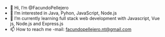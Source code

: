 - 👋 Hi, I’m @FacundoPellejero
- 👀 I’m interested in Java, Pyhon, JavaScript, Node.js
- 🌱 I’m currently learning full stack web development with Javascript, Vue js, Node.js and Express.js
- 📫 How to reach me 
    -mail: facundopellejero.nt@gmail.com

<!---
FacundoPellejero/FacundoPellejero is a ✨ special ✨ repository because its `README.md` (this file) appears on your GitHub profile.
You can click the Preview link to take a look at your changes.
--->
